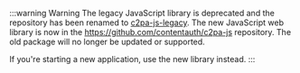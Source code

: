 :::warning Warning
The legacy JavaScript library is deprecated and the repository has been renamed to [c2pa-js-legacy](https://github.com/contentauth/c2pa-js-legacy).  The new JavaScript web library is now in the https://github.com/contentauth/c2pa-js repository. The old package will no longer be updated or supported.

If you're starting a new application, use the new library instead.
:::